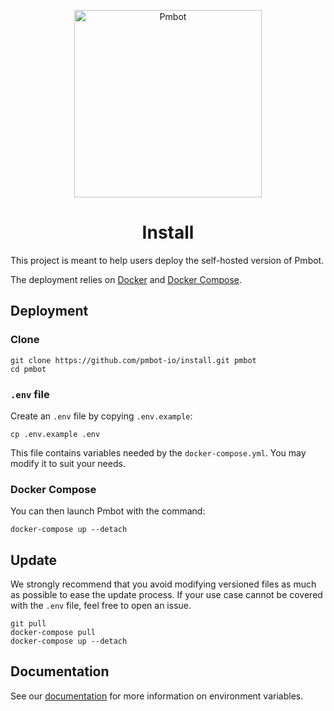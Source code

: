 <p align="center">
  <a href="https://pmbot.io">
    <img alt="Pmbot" src="https://raw.githubusercontent.com/pmbot-io/public-branding/master/logo/logo-horizontal.svg" width="300"/>
  </a>
</p>
<h1 align="center">Install</h1>

This project is meant to help users deploy the self-hosted version of Pmbot.

The deployment relies on [Docker](https://docs.docker.com/) and [Docker Compose](https://docs.docker.com/compose/).

## Deployment

### Clone

```shell script
git clone https://github.com/pmbot-io/install.git pmbot
cd pmbot
```

### `.env` file

Create an `.env` file by copying `.env.example`:
```shell script
cp .env.example .env
``` 

This file contains variables needed by the `docker-compose.yml`.
You may modify it to suit your needs.

### Docker Compose

You can then launch Pmbot with the command:

```shell script
docker-compose up --detach
```

## Update

We strongly recommend that you avoid modifying versioned files as much as possible to ease the update process.
If your use case cannot be covered with the `.env` file, feel free to open an issue.

```shell script
git pull
docker-compose pull
docker-compose up --detach
```

## Documentation

See our [documentation](https://docs.pmbot.io/core/installation) for more information on environment variables.
